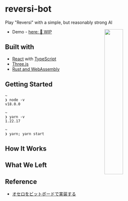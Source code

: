 # reversi-bot

Play "Reversi" with a simple, but reasonably strong AI

<img align="right" src="https://user-images.githubusercontent.com/83964523/233155573-29ae0736-72dd-49bc-b14c-a406bd6b4bdb.png" width="35%" />

- Demo - [here: 🚧 WIP](#)

## Built with

- [React](https://ja.reactjs.org/) with [TypeScript](https://www.typescriptlang.org/)
- [Three.js](https://threejs.org/)
- [Rust and WebAssembly](https://rustwasm.github.io/docs/book/)

## Getting Started

```
~
❯ node -v
v18.0.0

~
❯ yarn -v
1.22.17

~
❯ yarn; yarn start
```

## How It Works

## What We Left

## Reference

- [オセロをビットボードで実装する](https://qiita.com/sensuikan1973/items/459b3e11d91f3cb37e43)
